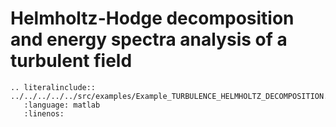 # Helmholtz-Hodge decomposition and energy spectra analysis of a turbulent field

```{eval-rst}
.. literalinclude:: ../../../../../src/examples/Example_TURBULENCE_HELMHOLTZ_DECOMPOSITION.m
   :language: matlab
   :linenos:
```
